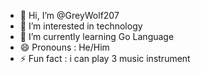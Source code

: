 - 👋 Hi, I’m @GreyWolf207
- 👀 I’m interested in technology
- 🌱 I’m currently learning Go Language
- 😄 Pronouns  : He/Him
- ⚡ Fun fact  : i can play 3 music instrument

<!---
GreyWolf207/GreyWolf207 is a ✨ special ✨ repository because its `README.md` (this file) appears on your GitHub profile.
You can click the Preview link to take a look at your changes.
--->
